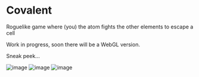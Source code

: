 # Covalent
Roguelike game where (you) the atom fights the other elements to escape a cell

Work in progress, soon there will be a WebGL version.

Sneak peek...

![image](https://user-images.githubusercontent.com/74913022/167303351-aeaa8e20-912f-44d3-968c-49f62ef324ce.png)
![image](https://user-images.githubusercontent.com/74913022/167315608-1a46f5d8-7f48-4748-b913-f4e9c21d8ba8.png)
![image](https://user-images.githubusercontent.com/74913022/168389045-341b19e1-a5b6-4578-b8f6-6a5b9e210d0e.png)


